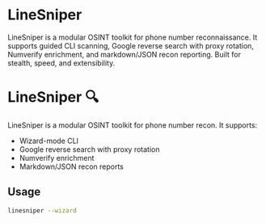 # LineSniper
LineSniper is a modular OSINT toolkit for phone number reconnaissance. It supports guided CLI scanning, Google reverse search with proxy rotation, Numverify enrichment, and markdown/JSON recon reporting. Built for stealth, speed, and extensibility.
# LineSniper 🔍

LineSniper is a modular OSINT toolkit for phone number recon. It supports:
- Wizard-mode CLI
- Google reverse search with proxy rotation
- Numverify enrichment
- Markdown/JSON recon reports

## Usage
```bash
linesniper --wizard

